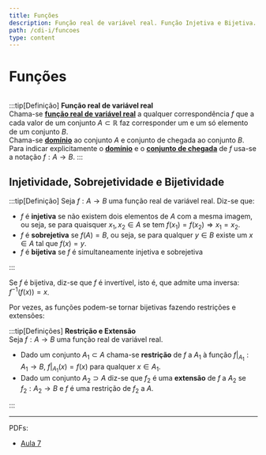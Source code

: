 ```yaml
---
title: Funções
description: Função real de variável real. Função Injetiva e Bijetiva.
path: /cdi-i/funcoes
type: content
---
```


# Funções

```toc

```

:::tip[Definição]
**Função real de variável real**  
Chama-se [**função real de variável real**](color:orange) a qualquer correspondência $f$ que a cada valor de um conjunto $A \subset \mathbb R$ faz corresponder um e um só elemento de um conjunto $B$.  
Chama-se [**domínio**](color:yellow) ao conjunto $A$ e conjunto de chegada ao conjunto $B$.  
Para indicar explicitamente o [**domínio**](color:yellow) e o [**conjunto de chegada**](color:pink) de $f$ usa-se a notação $f:A\rightarrow B$.
:::

## Injetividade, Sobrejetividade e Bijetividade

:::tip[Definição]
Seja $f:A\rightarrow B$ uma função real de variável real. Diz-se que:

- $f$ é **injetiva** se não existem dois elementos de $A$ com a mesma imagem, ou seja, se para quaisquer $x_1,x_2\in A$ se tem $f(x_1)=f(x_2)\Rightarrow x_1=x_2$.
- $f$ é **sobrejetiva** se $f(A)=B$, ou seja, se para qualquer $y\in B$ existe um $x\in A$ tal que $f(x)=y$.
- $f$ é **bijetiva** se $f$ é simultaneamente injetiva e sobrejetiva

:::

Se $f$ é bijetiva, diz-se que $f$ é invertível, isto é, que admite uma inversa: $f^{-1}(f(x))=x$.

Por vezes, as funções podem-se tornar bijetivas fazendo restrições e extensões:

:::tip[Definições]
**Restrição e Extensão**  
Seja $f:A\rightarrow B$ uma função real de variável real.

- Dado um conjunto $A_1\subset A$ chama-se **restrição** de $f$ a $A_1$ à função $f|_{A_1}:A_1\rightarrow B$, $f|_{A_1}(x)=f(x)$ para qualquer $x\in A_1$.
- Dado um conjunto $A_2\supset A$ diz-se que $f_2$ é uma **extensão** de $f$ a $A_2$ se $f_2:A_2\rightarrow B$ e $f$ é uma restrição de $f_2$ a $A$.

:::

---

PDFs:

- [Aula 7](https://drive.google.com/file/d/1s_3zvAzj2ynivQ70QdZuEmER943lMGUh/view?usp=sharing)
